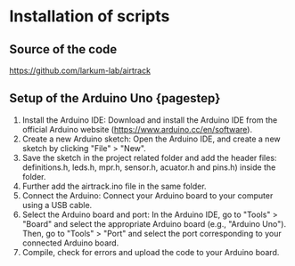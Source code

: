 # Installation of scripts

## Source of the code
https://github.com/larkum-lab/airtrack

## Setup of the Arduino Uno {pagestep}

1. Install the Arduino IDE: Download and install the Arduino IDE from the official Arduino website (https://www.arduino.cc/en/software).
2. Create a new Arduino sketch: Open the Arduino IDE, and create a new sketch by clicking "File" > "New". 
3. Save the sketch in the project related folder and add the header files: definitions.h, leds.h, mpr.h, sensor.h, acuator.h and pins.h) inside the folder. 
4. Further add the airtrack.ino file in the same folder.
5. Connect the Arduino: Connect your Arduino board to your computer using a USB cable.
6. Select the Arduino board and port: In the Arduino IDE, go to "Tools" > "Board" and select the appropriate Arduino board (e.g., "Arduino Uno"). Then, go to "Tools" > "Port" and select the port corresponding to your connected Arduino board.
7. Compile, check for errors and upload the code to your Arduino board.